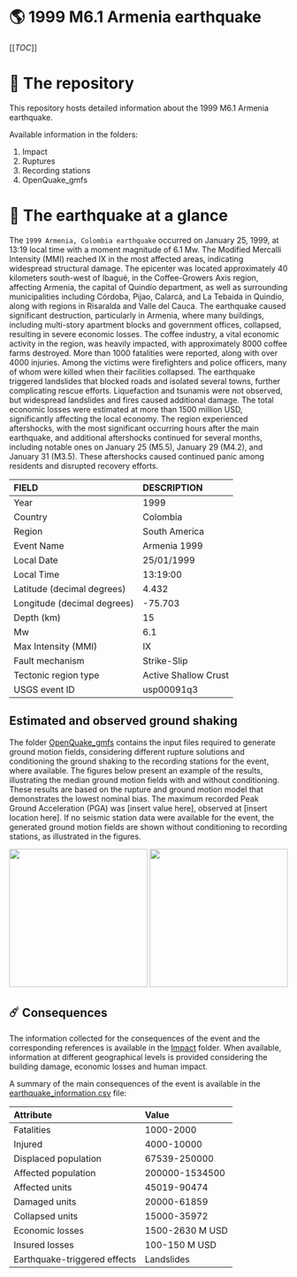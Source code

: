 # 🌎 1999 M6.1 Armenia earthquake
[[_TOC_]]

# 📂 The repository

This repository hosts detailed information about the 1999 M6.1 Armenia earthquake.

Available information in the folders:

1. Impact
2. Ruptures
3. Recording stations
4. OpenQuake_gmfs


# 🚀 The earthquake at a glance 

The `1999 Armenia, Colombia earthquake` occurred on January 25, 1999, at 13:19 local time with a moment magnitude of 6.1 Mw. The Modified Mercalli Intensity (MMI) reached IX in the most affected areas, indicating widespread structural damage. The epicenter was located approximately 40 kilometers south-west of Ibagué, in the Coffee-Growers Axis region, affecting Armenia, the capital of Quindío department, as well as surrounding municipalities including Córdoba, Pijao, Calarcá, and La Tebaida in Quindío, along with regions in Risaralda and Valle del Cauca. The earthquake caused significant destruction, particularly in Armenia, where many buildings, including multi-story apartment blocks and government offices, collapsed, resulting in severe economic losses. The coffee industry, a vital economic activity in the region, was heavily impacted, with approximately 8000 coffee farms destroyed. More than 1000 fatalities were reported, along with over 4000 injuries. Among the victims were firefighters and police officers, many of whom were killed when their facilities collapsed. The earthquake triggered landslides that blocked roads and isolated several towns, further complicating rescue efforts. Liquefaction and tsunamis were not observed, but widespread landslides and fires caused additional damage. The total economic losses were estimated at more than 1500 million USD, significantly affecting the local economy. The region experienced aftershocks, with the most significant occurring hours after the main earthquake, and additional aftershocks continued for several months, including notable ones on January 25 (M5.5), January 29 (M4.2), and January 31 (M3.5). These aftershocks caused continued panic among residents and disrupted recovery efforts.

| FIELD | DESCRIPTION |
|:-------|:-------------|
| Year | 1999 |
| Country | Colombia |
| Region | South America |
| Event Name | Armenia 1999 |
| Local Date | 25/01/1999 |
| Local Time | 13:19:00 |
| Latitude (decimal degrees) | 4.432 |
| Longitude (decimal degrees) | -75.703 |
| Depth (km) | 15 |
| Mw | 6.1 |
| Max Intensity (MMI) | IX |
| Fault mechanism | Strike-Slip |
| Tectonic region type | Active Shallow Crust |
| USGS event ID | usp00091q3 |

## Estimated and observed ground shaking

The folder [OpenQuake_gmfs](./OpenQuake_gmfs/) contains the input files required to generate ground motion fields, considering different rupture solutions and conditioning the ground shaking to the recording stations for the event, where available. The figures below present an example of the results, illustrating the median ground motion fields with and without conditioning. These results are based on the rupture and ground motion model that demonstrates the lowest nominal bias. The maximum recorded Peak Ground Acceleration (PGA) was [insert value here], observed at [insert location here]. If no seismic station data were available for the event, the generated ground motion fields are shown without conditioning to recording stations, as illustrated in the figures.

<img src="./4_OpenQuake_gmfs/median_gmf_stations_none.png" height="250">
<img src="./4_OpenQuake_gmfs/median_gmf_stations_seismic.png" height="250">

## ☄️ Consequences

The information collected for the consequences of the event and the corresponding references is available in the [Impact](./Impact) folder. When available, information at different geographical levels is provided considering the building damage, economic losses and human impact.

A summary of the main consequences of the event is available in the [earthquake_information.csv](./earthquake_information.csv) file:

| Attribute | Value |
|:-------|:-------------|
| Fatalities | 1000-2000 |
| Injured | 4000-10000 |
| Displaced population | 67539-250000 |
| Affected population | 200000-1534500 |
| Affected units | 45019-90474  |
| Damaged units | 20000-61859  |
| Collapsed units | 15000-35972  |
| Economic losses | 1500-2630 M USD |
| Insured losses | 100-150 M USD |
| Earthquake-triggered effects | Landslides |